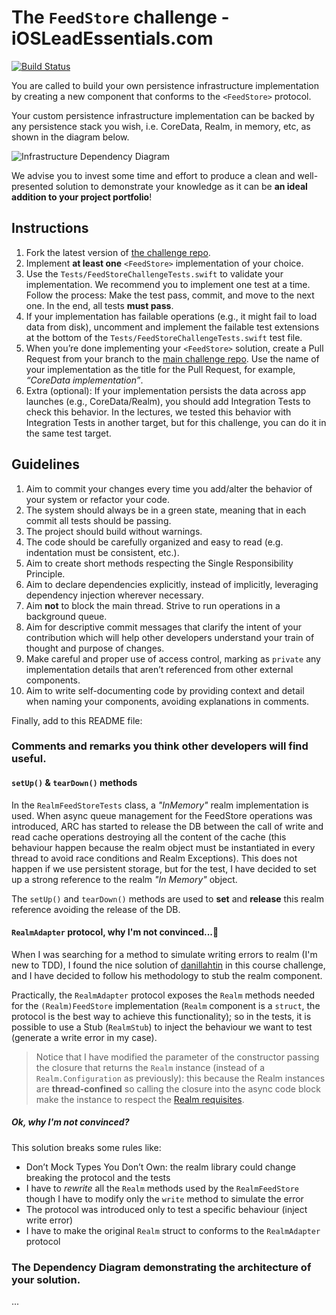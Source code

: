 # The `FeedStore` challenge - iOSLeadEssentials.com

[![Build Status](https://travis-ci.com/essentialdevelopercom/ios-lead-essentials-feed-store-challenge.svg?branch=master)](https://travis-ci.com/essentialdevelopercom/ios-lead-essentials-feed-store-challenge)

You are called to build your own persistence infrastructure implementation by creating a new component that conforms to the `<FeedStore>` protocol.

Your custom persistence infrastructure implementation can be backed by any persistence stack you wish, i.e. CoreData, Realm, in memory, etc, as shown in the diagram below.

![Infrastructure Dependency Diagram](infrastructure_dependency_diagram.png)

We advise you to invest some time and effort to produce a clean and well-presented solution to demonstrate your knowledge as it can be **an ideal addition to your project portfolio**!

## Instructions

1. Fork the latest version of [the challenge repo](https://github.com/essentialdevelopercom/ios-lead-essentials-feed-store-challenge).
2. Implement **at least one** `<FeedStore>` implementation of your choice.
3. Use the `Tests/FeedStoreChallengeTests.swift` to validate your implementation. We recommend you to implement one test at a time. Follow the process: Make the test pass, commit, and move to the next one. In the end, all tests **must pass**. 
4. If your implementation has failable operations (e.g., it might fail to load data from disk), uncomment and implement the failable test extensions at the bottom of the `Tests/FeedStoreChallengeTests.swift` test file. 
5. When you’re done implementing your `<FeedStore>` solution, create a Pull Request from your branch to the [main challenge repo](https://github.com/essentialdevelopercom/ios-lead-essentials-feed-store-challenge). Use the name of your implementation as the title for the Pull Request, for example, *“CoreData implementation”*.
6. Extra (optional): If your implementation persists the data across app launches (e.g., CoreData/Realm), you should add Integration Tests to check this behavior. In the lectures, we tested this behavior with Integration Tests in another target, but for this challenge, you can do it in the same test target.

## Guidelines

1. Aim to commit your changes every time you add/alter the behavior of your system or refactor your code.
2. The system should always be in a green state, meaning that in each commit all tests should be passing.
3. The project should build without warnings.
4. The code should be carefully organized and easy to read (e.g. indentation must be consistent, etc.).
5. Aim to create short methods respecting the Single Responsibility Principle.
6. Aim to declare dependencies explicitly, instead of implicitly, leveraging dependency injection wherever necessary.
7. Aim **not** to block the main thread. Strive to run operations in a background queue.
8. Aim for descriptive commit messages that clarify the intent of your contribution which will help other developers understand your train of thought and purpose of changes.
9. Make careful and proper use of access control, marking as `private` any implementation details that aren’t referenced from other external components.
10. Aim to write self-documenting code by providing context and detail when naming your components, avoiding explanations in comments.

Finally, add to this README file:

### Comments and remarks you think other developers will find useful.

#### `setUp()` & `tearDown()` methods

In the `RealmFeedStoreTests` class, a _"InMemory"_ realm implementation is used.
When async queue management for the FeedStore operations was introduced, ARC has started to release the DB between the call of write and read cache operations destroying all the content of the cache 
(this behaviour happen because the realm object must be instantiated in every thread to avoid race conditions and Realm Exceptions).
This does not happen if we use persistent storage, but for the test, I have decided to set up a strong reference to the realm _"In Memory"_ object.

The `setUp()` and `tearDown()` methods are used to **set** and **release** this realm reference avoiding the release of the DB.


#### `RealmAdapter` protocol, why I'm not convinced...🤔

When I was searching for a method to simulate writing errors to realm (I'm new to TDD), I found the nice solution of [danillahtin](https://github.com/danillahtin) in this course challenge, and I have decided to follow his methodology to stub the realm component.

Practically, the `RealmAdapter` protocol exposes the `Realm` methods needed for the `(Realm)FeedStore` implementation 
(`Realm` component is a `struct`, the protocol is the best way to achieve this functionality); so in the tests, it is possible to use a Stub (`RealmStub`)
to inject the behaviour we want to test (generate a write error in my case).

> Notice that I have modified the parameter of the constructor passing the closure that returns the `Realm` instance (instead of a `Realm.Configuration` as previously): this because the Realm instances are **thread-confined** 
so calling the closure into the async code block make the instance to respect the [Realm requisites](https://realm.io/docs/swift/latest/#threading).

##### Ok, why I'm not convinced?

This solution breaks some rules like:
- Don’t Mock Types You Don’t Own: the realm library could change breaking the protocol and the tests
- I have to _rewrite_ all the `Realm` methods used by the `RealmFeedStore` though I have to modify only the `write` method to simulate the error
- The protocol was introduced only to test a specific behaviour (inject write error)
- I have to make the original `Realm` struct to conforms to the `RealmAdapter` protocol


### The Dependency Diagram demonstrating the architecture of your solution. 

...
